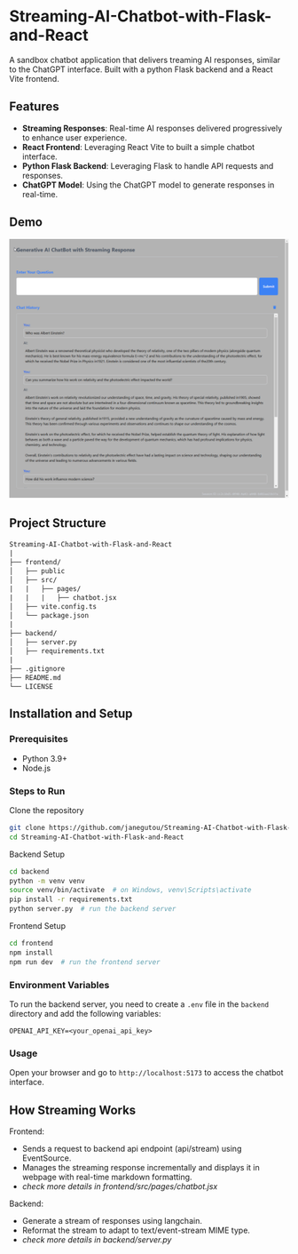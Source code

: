 # Streaming-AI-Chatbot-with-Flask-and-React

A sandbox chatbot application that delivers treaming AI responses, similar to the ChatGPT interface. Built with a python Flask backend and a React Vite frontend.

## Features

- **Streaming Responses**: Real-time AI responses delivered progressively to enhance user experience.
- **React Frontend**: Leveraging React Vite to built a simple chatbot interface.
- **Python Flask Backend**: Leveraging Flask to handle API requests and responses.
- **ChatGPT Model**: Using the ChatGPT model to generate responses in real-time.

## Demo

![App Demo](https://github.com/janegutou/Streaming-AI-Chatbot-with-Flask-and-React/blob/main/frontend/public/demo.gif)


## Project Structure

```plaintext
Streaming-AI-Chatbot-with-Flask-and-React
|
├── frontend/
│   ├── public
│   ├── src/
|   |   ├── pages/
|   |   |   ├── chatbot.jsx
│   ├── vite.config.ts
│   └── package.json
|
├── backend/
│   ├── server.py
│   ├── requirements.txt
|
├── .gitignore
├── README.md
└── LICENSE
```

## Installation and Setup

### Prerequisites
- Python 3.9+
- Node.js

### Steps to Run

Clone the repository

```bash
git clone https://github.com/janegutou/Streaming-AI-Chatbot-with-Flask-and-React.git
cd Streaming-AI-Chatbot-with-Flask-and-React
```

Backend Setup

```bash
cd backend
python -m venv venv
source venv/bin/activate  # on Windows, venv\Scripts\activate
pip install -r requirements.txt
python server.py  # run the backend server
```

Frontend Setup

```bash
cd frontend
npm install
npm run dev  # run the frontend server
```

### Environment Variables

To run the backend server, you need to create a `.env` file in the `backend` directory and add the following variables:
```plaintext
OPENAI_API_KEY=<your_openai_api_key>
```

### Usage

Open your browser and go to `http://localhost:5173` to access the chatbot interface.


## How Streaming Works

Frontend:
- Sends a request to backend api endpoint (api/stream) using EventSource.
- Manages the streaming response incrementally and displays it in webpage with real-time markdown formatting.
- _check more details in frontend/src/pages/chatbot.jsx_

Backend:
- Generate a stream of responses using langchain.
- Reformat the stream to adapt to text/event-stream MIME type.
- _check more details in backend/server.py_
